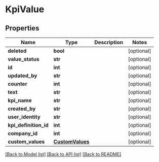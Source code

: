 # KpiValue

## Properties
Name | Type | Description | Notes
------------ | ------------- | ------------- | -------------
**deleted** | **bool** |  | [optional] 
**value_status** | **str** |  | [optional] 
**id** | **int** |  | [optional] 
**updated_by** | **str** |  | [optional] 
**counter** | **int** |  | [optional] 
**text** | **str** |  | [optional] 
**kpi_name** | **str** |  | [optional] 
**created_by** | **str** |  | [optional] 
**user_identity** | **str** |  | [optional] 
**kpi_definition_id** | **int** |  | [optional] 
**company_id** | **int** |  | [optional] 
**custom_values** | [**CustomValues**](CustomValues.md) |  | [optional] 

[[Back to Model list]](../README.md#documentation-for-models) [[Back to API list]](../README.md#documentation-for-api-endpoints) [[Back to README]](../README.md)

